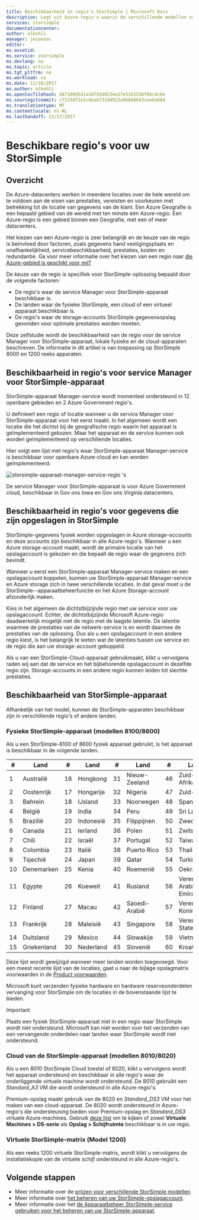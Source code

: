 ```yaml
---
title: Beschikbaarheid in regio's StorSimple | Microsoft Docs
description: Legt uit Azure-regio's waarin de verschillende modellen van de StorSimple-apparaat beschikbaar zijn.
services: storsimple
documentationcenter: 
author: alkohli
manager: jeconnoc
editor: 
ms.assetid: 
ms.service: storsimple
ms.devlang: na
ms.topic: article
ms.tgt_pltfrm: na
ms.workload: na
ms.date: 11/16/2017
ms.author: alkohli
ms.openlocfilehash: d47109d541a3df93d9234e27e53d1538f6bc4c6e
ms.sourcegitcommit: c7215d71e1cdeab731dd923a9b6b6643cee6eb04
ms.translationtype: MT
ms.contentlocale: nl-NL
ms.lasthandoff: 11/17/2017
---
```

# <a name="available-regions-for-your-storsimple"></a>Beschikbare regio's voor uw StorSimple

## <a name="overview"></a>Overzicht

De Azure-datacenters werken in meerdere locaties over de hele wereld om te voldoen aan de eisen van prestaties, vereisten en voorkeuren met betrekking tot de locatie van gegevens van de klant. Een Azure Geografie is een bepaald gebied van de wereld met ten minste één Azure-regio. Een Azure-regio is een gebied binnen een Geografie, met een of meer datacenters.

Het kiezen van een Azure-regio is zeer belangrijk en de keuze van de regio is beïnvloed door factoren, zoals gegevens hand vestigingsplaats en onafhankelijkheid, servicebeschikbaarheid, prestaties, kosten en redundantie. Ga voor meer informatie over het kiezen van een regio naar [die Azure-gebied is geschikt voor mij?](https://azure.microsoft.com/overview/datacenters/how-to-choose/)

De keuze van de regio is specifiek voor StorSimple-oplossing bepaald door de volgende factoren:

- De regio's waar de service Manager voor StorSimple-apparaat beschikbaar is.
- De landen waar de fysieke StorSimple, een cloud of een virtueel apparaat beschikbaar is.
- De regio's waar de storage-accounts StorSimple gegevensopslag gevonden voor optimale prestaties worden moeten.

Deze zelfstudie wordt de beschikbaarheid van de regio voor de service Manager voor StorSimple-apparaat, lokale fysieke en de cloud-apparaten beschreven. De informatie in dit artikel is van toepassing op StorSimple 8000 en 1200 reeks apparaten.

## <a name="region-availability-for-storsimple-device-manager-service"></a>Beschikbaarheid in regio's voor service Manager voor StorSimple-apparaat

StorSimple-apparaat Manager-service wordt momenteel ondersteund in 12 openbare gebieden en 2 Azure Government regio's.

U definieert een regio of locatie wanneer u de service Manager voor StorSimple-apparaat voor het eerst maakt. In het algemeen wordt een locatie die het dichtst bij de geografische regio waarin het apparaat is geïmplementeerd gekozen. Maar het apparaat en de service kunnen ook worden geïmplementeerd op verschillende locaties.

Hier volgt een lijst met regio's waar StorSimple-apparaat Manager-service is beschikbaar voor openbare Azure-cloud en kan worden geïmplementeerd.

![storsimple-apparaat-manager-service-regio 's](./media/storsimple-region/storsimple-device-manager-service-regions.png)

De service Manager voor StorSimple-apparaat is voor Azure Government cloud, beschikbaar in Gov ons Iowa en Gov ons Virginia datacenters.

## <a name="region-availability-for-data-stored-in-storsimple"></a>Beschikbaarheid in regio's voor gegevens die zijn opgeslagen in StorSimple

StorSimple-gegevens fysiek worden opgeslagen in Azure storage-accounts en deze accounts zijn beschikbaar in alle Azure-regio's. Wanneer u een Azure storage-account maakt, wordt de primaire locatie van het opslagaccount is gekozen en die bepaalt de regio waar de gegevens zich bevindt.

Wanneer u eerst een StorSimple-apparaat Manager-service maken en een opslagaccount koppelen, kunnen uw StorSimple-apparaat Manager-service en Azure storage zich in twee verschillende locaties. In dat geval moet u de StorSimple--apparaatbeheerfunctie en het Azure Storage-account afzonderlijk maken.

Kies in het algemeen de dichtstbijzijnde regio met uw service voor uw opslagaccount. Echter, de dichtstbijzijnde Microsoft Azure-regio daadwerkelijk mogelijk niet de regio met de laagste latentie. De latentie waarmee de prestaties van de netwerk-service is en wordt daarmee de prestaties van de oplossing. Dus als u een opslagaccount in een andere regio kiest, is het belangrijk te weten wat de latenties tussen uw service en de regio die aan uw storage-account gekoppeld.

Als u van een StorSimple-Cloud-apparaat gebruikmaakt, klikt u vervolgens raden wij aan dat de service en het bijbehorende opslagaccount in dezelfde regio zijn. Storage-accounts in een andere regio kunnen leiden tot slechte prestaties.

## <a name="availability-of-storsimple-device"></a>Beschikbaarheid van StorSimple-apparaat

Afhankelijk van het model, kunnen de StorSimple-apparaten beschikbaar zijn in verschillende regio's of andere landen.

### <a name="storsimple-physical-device-models-81008600"></a>Fysieke StorSimple-apparaat (modellen 8100/8600)

Als u een StorSimple-8100 of 8600 fysiek apparaat gebruikt, is het apparaat is beschikbaar in de volgende landen.

| #  | Land        | #  | Land     | #  | Land      | #  | Land              |
|----|----------------|----|-------------|----|--------------|----|----------------------|
| 1  | Australië      | 16 | Hongkong   | 31 | Nieuw-Zeeland  | 46 | Zuid-Afrika         |
| 2  | Oostenrijk        | 17 | Hongarije     | 32 | Nigeria      | 47 | Zuid-Korea          |
| 3  | Bahrein        | 18 | IJsland     | 33 | Noorwegen       | 48 | Spanje                |
| 4  | België        | 19 | India       | 34 | Peru         | 49 | Sri Lanka            |
| 5  | Brazilië         | 20 | Indonesië   | 35 | Filippijnen  | 50 | Zweden               |
| 6  | Canada         | 21 | Ierland     | 36 | Polen       | 51 | Zwitserland          |
| 7  | Chili          | 22 | Israël      | 37 | Portugal     | 52 | Taiwan               |
| 8  | Colombia       | 23 | Italië       | 38 | Puerto Rico  | 53 | Thailand             |
| 9  | Tsjechië | 24 | Japan       | 39 | Qatar        | 54 | Turkije               |
| 10 | Denemarken        | 25 | Kenia       | 40 | Roemenië      | 55 | Oekraïne              |
| 11 | Egypte          | 26 | Koeweit      | 41 | Rusland       | 56 | Verenigde Arabische Emiraten |
| 12 | Finland        | 27 | Macau       | 42 | Saoedi-Arabië | 57 | Verenigd Koninkrijk       |
| 13 | Frankrijk         | 28 | Maleisië    | 43 | Singapore    | 58 | Verenigde Staten        |
| 14 | Duitsland        | 29 | Mexico      | 44 | Slowakije     | 59 | Vietnam              |
| 15 | Griekenland         | 30 | Nederland | 45 | Slovenië     | 60 | Kroatië              |

Deze lijst wordt gewijzigd wanneer meer landen worden toegevoegd. Voor een meest recente lijst van de locaties, gaat u naar de bijlage opslagmatrix voorwaarden in de [Product voorwaarden](https://www.microsoft.com/en-us/Licensing/product-licensing).

Microsoft kunt verzenden fysieke hardware en hardware reserveonderdelen vervanging voor StorSimple om de locaties in de bovenstaande lijst te bieden.

> [!IMPORTANT]
> Plaats een fysiek StorSimple-apparaat niet in een regio waar StorSimple wordt niet ondersteund. Microsoft kan niet worden voor het verzenden van een vervangende onderdelen naar landen waar StorSimple wordt niet ondersteund.

### <a name="storsimple-cloud-appliance-models-80108020"></a>Cloud van de StorSimple-apparaat (modellen 8010/8020)

Als u een 8010 StorSimple Cloud toestel of 8020, klikt u vervolgens wordt het apparaat ondersteund en beschikbaar in alle regio's waar de onderliggende virtuele machine wordt ondersteund. De 8010 gebruikt een _Standard_A3_ VM die wordt ondersteund in alle Azure-regio's.

Premium-opslag maakt gebruik van de 8020 en _Standard_DS3_ VM voor het maken van een cloud-apparaat. De 8020 wordt ondersteund in Azure-regio's die ondersteuning bieden voor Premium-opslag en _Standard_DS3_ virtuele Azure-machines. Gebruik [deze lijst](https://azure.microsoft.com/regions/services/) om te kijken of zowel **Virtuele Machines > DS-serie** als **Opslag > Schijfruimte** beschikbaar is in uw regio.

### <a name="storsimple-virtual-array-model-1200"></a>Virtuele StorSimple-matrix (Model 1200)

Als een reeks 1200 virtuele StorSimple-matrix, wordt klikt u vervolgens de installatiekopie van de virtuele schijf ondersteund in alle Azure-regio's.

## <a name="next-steps"></a>Volgende stappen

* Meer informatie over de [prijzen voor verschillende StorSimple modellen](https://azure.microsoft.com/pricing/calculator/#storsimple2).
* Meer informatie over [het beheren van uw StorSimple-opslagaccount](storsimple-8000-manage-storage-accounts.md).
* Meer informatie over het [de Apparaatbeheer StorSimple-service gebruiken voor het beheren van uw StorSimple-apparaat](storsimple-8000-manager-service-administration.md).
